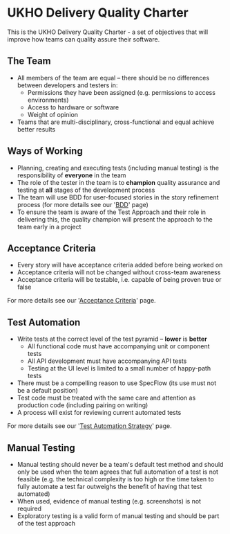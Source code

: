 # UKHO Delivery Quality Charter

This is the UKHO Delivery Quality Charter - a set of objectives that will improve how teams can quality assure their software.

## The Team

* All members of the team are equal – there should be no differences between developers and testers in:   
    * Permissions they have been assigned (e.g. permissions to access environments)
    * Access to hardware or software
    * Weight of opinion
* Teams that are multi-disciplinary, cross-functional and equal achieve better results

## Ways of Working

* Planning, creating and executing tests (including manual testing) is the responsibility of **everyone** in the team
* The role of the tester in the team is to **champion** quality assurance and testing at **all** stages of the development process
* The team will use BDD for user-focused stories in the story refinement process (for more details see our '[BDD](bdd.md)' page)
* To ensure the team is aware of the Test Approach and their role in delivering this, the quality champion will present the approach to the team early in a project 

## Acceptance Criteria

* Every story will have acceptance criteria added before being worked on
* Acceptance criteria will not be changed without cross-team awareness
* Acceptance criteria will be testable, i.e. capable of being proven true or false

For more details see our '[Acceptance Criteria](acceptance-criteria.md)' page.

## Test Automation

* Write tests at the correct level of the test pyramid – **lower** is **better**
    * All functional code must have accompanying unit or component tests
    * All API development must have accompanying API tests
    * Testing at the UI level is limited to a small number of happy-path tests
* There must be a compelling reason to use SpecFlow (its use must not be a default position)
* Test code must be treated with the same care and attention as production code (including pairing on writing)
* A process will exist for reviewing current automated tests

For more details see our '[Test Automation Strategy](test-automation-strategy.md)' page.

## Manual Testing

* Manual testing should never be a team's default test method and should only be used when the team agrees that full automation of a test is not feasible (e.g. the technical complexity is too high or the time taken to fully automate a test far outweighs the benefit of having that test automated)
* When used, evidence of manual testing (e.g. screenshots) is not required
* Exploratory testing is a valid form of manual testing and should be part of the test approach
